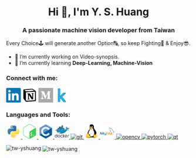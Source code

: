 <h1 align="center">Hi 👋, I'm Y. S. Huang</h1>
<h3 align="center">A passionate machine vision developer from Taiwan</h3>
Every Choice🕹 will generate another Option🔠, so keep Fighting🦾 & Enjoy😎.

- 🔭 I’m currently working on Video-synopsis.
- 🌱 I’m currently learning **Deep-Learning, Machine-Vision**

<h3 align="left">Connect with me:</h3>
<p align="left">
<a href="https://linkedin.com/in/yu-shun-huang" target="blank"><img align="center" src="./icons/linkedin.svg" alt="yu-shun-huang" height="40" width="40" /></a>
<a href="https://tw-yshuang.notion.site/tw-yshuang/Y-S-Huang-s-Notion-eb29efd03f55498b93a081f162da452d" target="blank"><img align="center" src="./icons/notion.png" alt="@tw.yshuang" height="40" width="40" /></a>
<a href="https://medium.com/ntust-aicv" target="blank"><img align="center" src="./icons/medium_1.svg" alt="@tw.yshuang" height="40" width="40" /></a>
<a href="https://kaggle.com/twyshuang" target="blank"><img align="center" src="./icons/kaggle.svg" alt="twyshuang" height="40" width="40" /></a>
</p>

<h3 align="left">Languages and Tools:</h3>
<p align="left"> <a href="https://www.python.org" target="_blank"> <img src="https://raw.githubusercontent.com/devicons/devicon/master/icons/python/python-original.svg" alt="python" width="40" height="40"/> </a><a href="https://www.gnu.org/software/bash/" target="_blank"> <img src="./icons/bash.svg" alt="bash" width="40" height="40"/> </a> <a href="https://www.cprogramming.com/" target="_blank"> <img src="https://raw.githubusercontent.com/devicons/devicon/master/icons/c/c-original.svg" alt="c" width="40" height="40"/> </a> <a href="https://www.docker.com/" target="_blank"> <img src="https://raw.githubusercontent.com/devicons/devicon/master/icons/docker/docker-original-wordmark.svg" alt="docker" width="40" height="40"/> </a> <a href="https://git-scm.com/" target="_blank"> <img src="https://www.vectorlogo.zone/logos/git-scm/git-scm-icon.svg" alt="git" width="40" height="40"/> </a> <a href="https://www.linux.org/" target="_blank"> <img src="https://raw.githubusercontent.com/devicons/devicon/master/icons/linux/linux-original.svg" alt="linux" width="40" height="40"/> </a> <a href="https://www.mysql.com/" target="_blank"> <img src="https://raw.githubusercontent.com/devicons/devicon/master/icons/mysql/mysql-original-wordmark.svg" alt="mysql" width="40" height="40"/> </a> <a href="https://opencv.org/" target="_blank"> <img src="https://www.vectorlogo.zone/logos/opencv/opencv-icon.svg" alt="opencv" width="40" height="40"/> </a>  <a href="https://pytorch.org/" target="_blank"> <img src="https://www.vectorlogo.zone/logos/pytorch/pytorch-icon.svg" alt="pytorch" width="40" height="40"/> </a> <a href="https://www.qt.io/" target="_blank"> <img src="https://upload.wikimedia.org/wikipedia/commons/0/0b/Qt_logo_2016.svg" alt="qt" width="40" height="40"/> </a> </p>

<p><img align="left" src="https://github-readme-stats.vercel.app/api/top-langs?username=tw-yshuang&show_icons=true&locale=en&layout=compact" alt="tw-yshuang" /></p>

<p>&nbsp;<img height="165" align="center" src="https://github-readme-stats.vercel.app/api?username=tw-yshuang&show_icons=true&locale=en" alt="tw-yshuang" /></p>
